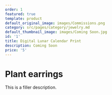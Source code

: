 ```yaml
---
order: 1
featured: true
template: product
default_original_image: images/Commissions.png
category: src/pages/category/jewelry.md
default_thumbnail_image: images/Coming Soon.jpg
id: '1'
title: Digital Lunar Calendar Print
description: Coming Soon
price: '5'
---
```

# Plant earrings

This is a filler description.
